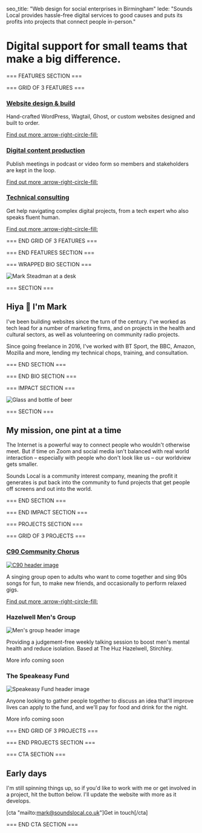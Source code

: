 seo_title: "Web design for social enterprises in Birmingham"
lede: "Sounds Local provides hassle-free digital services to good causes and puts its profits into projects that connect people in-person."

# Digital support for small teams that make a big difference.

=== FEATURES SECTION ===

=== GRID OF 3 FEATURES ===

### [Website design & build](/websites/)

Hand-crafted WordPress, Wagtail, Ghost, or custom websites designed and built to order.

[Find out more :arrow-right-circle-fill:](/websites/)

### [Digital content production](/production/)

Publish meetings in podcast or video form so members and stakeholders are kept in the loop.

[Find out more :arrow-right-circle-fill:](/production/)

### [Technical consulting](/consulting/)

Get help navigating complex digital projects, from a tech expert who also speaks fluent human.

[Find out more :arrow-right-circle-fill:](/consulting/)

=== END GRID OF 3 FEATURES ===

=== END FEATURES SECTION ===

=== WRAPPED BIO SECTION ===

![Mark Steadman at a desk](img/mark-desk.svg)

=== SECTION ===

## Hiya 👋 I'm Mark

I've been building websites since the turn of the century. I've worked as tech lead for a number of marketing firms, and on projects in the health and cultural sectors, as well as volunteering on community radio projects.

Since going freelance in 2016, I've worked with BT Sport, the BBC, Amazon, Mozilla and more, lending my technical chops, training, and consultation.

=== END SECTION ===

=== END BIO SECTION ===

=== IMPACT SECTION ===

![Glass and bottle of beer](img/beer.svg)

=== SECTION ===

## My mission, one pint at a time

The Internet is a powerful way to connect people who wouldn't otherwise meet. But if time on Zoom and social media isn't balanced with real world interaction – especially with people who don't look like us – our worldview gets smaller.

Sounds Local is a community interest company, meaning the profit it generates is put back into the community to fund projects that get people off screens and out into the world.

=== END SECTION ===

=== END IMPACT SECTION ===

=== PROJECTS SECTION ===

=== GRID OF 3 PROJECTS ===

### [C90 Community Chorus](/c90/)

[![C90 header image](img/frontpage-c90.jpg)](/c90/)

A singing group open to adults who want to come together and sing 90s songs for fun, to make new friends, and occasionally to perform relaxed gigs.

[Find out more :arrow-right-circle-fill:](/c90/)

### Hazelwell Men's Group

![Men's group header image](img/frontpage-mensgroup.jpg)

Providing a judgement-free weekly talking session to boost men's mental health and reduce isolation. Based at The Huz Hazelwell, Stirchley.

More info coming soon

### The Speakeasy Fund
![Speakeasy Fund header image](img/frontpage-speakeasy.jpg)

Anyone looking to gather people together to discuss an idea that'll improve lives can apply to the fund, and we'll pay for food and drink for the night.

More info coming soon

=== END GRID OF 3 PROJECTS ===

=== END PROJECTS SECTION ===

=== CTA SECTION ===

## Early days

I'm still spinning things up, so if you'd like to work with me or get involved in a project, hit the button below. I'll update the website with more as it develops.

[cta "mailto:mark@soundslocal.co.uk"]Get in touch[/cta]

=== END CTA SECTION ===
